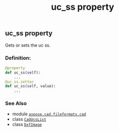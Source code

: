 ﻿---
title: uc_ss property
second_title: Aspose.CAD for Python via .NET API References
description: 
type: docs
weight: 530
url: /aspose.cad.fileformats.cad/dxfimage/uc_ss/
is_root: false
---

## uc_ss property


Gets or sets the uc ss.
### Definition:
```python
@property
def uc_ss(self):
    ...
@uc_ss.setter
def uc_ss(self, value):
    ...
```

### See Also
* module [`aspose.cad.fileformats.cad`](../../)
* class [`CadUcsList`](/cad/python-net/aspose.cad.fileformats.cad/caducslist)
* class [`DxfImage`](/cad/python-net/aspose.cad.fileformats.cad/dxfimage)
